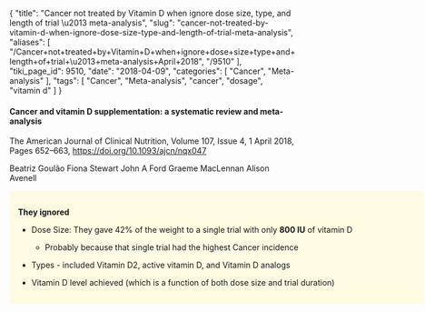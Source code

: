 {
    "title": "Cancer not treated by Vitamin D when ignore dose size, type, and length of trial \u2013 meta-analysis",
    "slug": "cancer-not-treated-by-vitamin-d-when-ignore-dose-size-type-and-length-of-trial-meta-analysis",
    "aliases": [
        "/Cancer+not+treated+by+Vitamin+D+when+ignore+dose+size+type+and+length+of+trial+\u2013+meta-analysis+April+2018",
        "/9510"
    ],
    "tiki_page_id": 9510,
    "date": "2018-04-09",
    "categories": [
        "Cancer",
        "Meta-analysis"
    ],
    "tags": [
        "Cancer",
        "Meta-analysis",
        "cancer",
        "dosage",
        "vitamin d"
    ]
}


#### Cancer and vitamin D supplementation: a systematic review and meta-analysis

The American Journal of Clinical Nutrition, Volume 107, Issue 4, 1 April 2018, Pages 652–663, https://doi.org/10.1093/ajcn/nqx047

Beatriz Goulão  Fiona Stewart  John A Ford  Graeme MacLennan Alison Avenell

<div class="border" style="background-color:#FFFAE2;padding:15px;margin:10px 0;border-radius:5px;width:700px">

 **They ignored** 

* Dose Size: They gave 42% of the weight to a single trial with only  **800 IU**  of vitamin D

   * Probably because that single trial had the highest Cancer incidence

* Types - included Vitamin D2, active vitamin D, and Vitamin D analogs

* Vitamin D level achieved (which is a function of both dose size and trial duration)